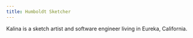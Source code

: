 ```yaml
---
title: Humboldt Sketcher
---
```


Kalina is a sketch artist and software engineer living in Eureka, California.
